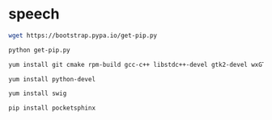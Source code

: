 # speech

```bash 
wget https://bootstrap.pypa.io/get-pip.py
```

```bash
python get-pip.py
```

```bash
yum install git cmake rpm-build gcc-c++ libstdc++-devel gtk2-devel wxGTK-devel mesa-libGLU-devel mesa-libGL-devel gettext bzip2-devel portaudio-devel alsa-utils alsa-lib
```

```bash
yum install python-devel
```

```bash
yum install swig
```

```bash
pip install pocketsphinx
```
